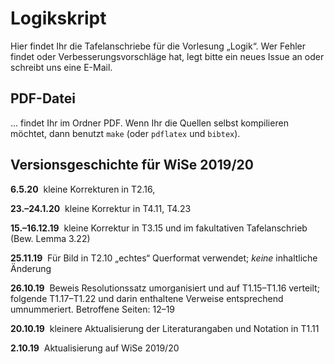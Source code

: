 # Logikskript
Hier findet Ihr die Tafelanschriebe für die Vorlesung „Logik“. Wer Fehler findet oder Verbesserungsvorschläge hat, legt bitte ein neues Issue an oder schreibt uns eine E-Mail.

## PDF-Datei

… findet Ihr im Ordner PDF. Wenn Ihr die Quellen selbst kompilieren möchtet, dann benutzt
<code>make</code> (oder
<code>pdflatex</code> und <code>bibtex</code>).

## Versionsgeschichte für WiSe 2019/20

**6.5.20**&nbsp; kleine Korrekturen in T2.16, 

**23.–24.1.20**&nbsp; kleine Korrektur in T4.11, T4.23

**15.–16.12.19**&nbsp; kleine Korrektur in T3.15 und im fakultativen Tafelanschrieb (Bew. Lemma 3.22)

**25.11.19**&nbsp; Für Bild in T2.10 „echtes“ Querformat verwendet; *keine* inhaltliche Änderung

**26.10.19**&nbsp; Beweis Resolutionssatz umorganisiert und auf T1.15–T1.16 verteilt; folgende T1.17–T1.22 und darin enthaltene Verweise entsprechend umnummeriert. Betroffene Seiten: 12–19

**20.10.19**&nbsp; kleinere Aktualisierung der Literaturangaben und Notation in T1.11

**2.10.19**&nbsp; Aktualisierung auf WiSe 2019/20
